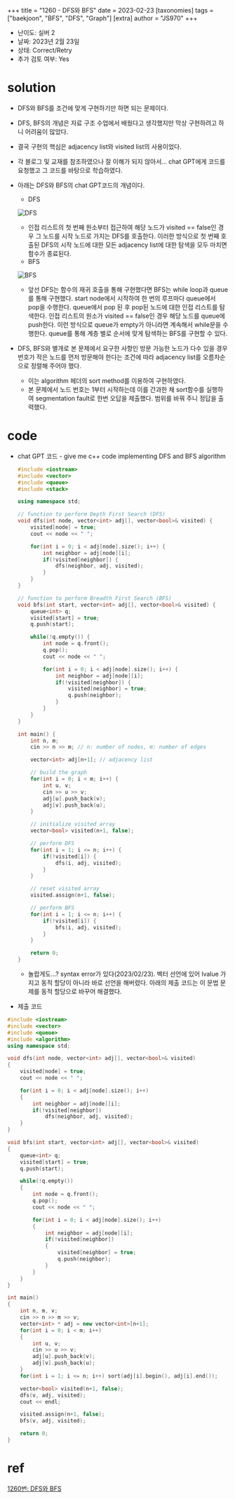 +++
title = "1260 - DFS와 BFS"
date = 2023-02-23
[taxonomies]
tags = ["baekjoon", "BFS", "DFS", "Graph"]
[extra]
author = "JS970"
+++

- 난이도: 실버 2
- 날짜: 2023년 2월 23일
- 상태: Correct/Retry
- 추가 검토 여부: Yes

# solution

- DFS와 BFS를 조건에 맞게 구현하기만 하면 되는 문제이다.
- DFS, BFS의 개념은 자료 구조 수업에서 배웠다고 생각했지만 막상 구현하려고 하니 어려움이 많았다.
- 결국 구현의 핵심은 adjacency list와 visited list의 사용이었다.
- 각 블로그 및 교재를 참조하였으나 잘 이해가 되지 않아서… chat GPT에게 코드를 요청했고 그 코드를 바탕으로 학습하였다.
- 아래는 DFS와 BFS의 chat GPT코드의 개념이다.
    - DFS
    
    ![DFS](/content/baekjoon/DFS.png?raw=true)
    
    - 인접 리스트의 첫 번째 원소부터 접근하여 해당 노드가 visited == false인 경우 그 노드를 시작 노드로 가지는 DFS를 호출한다. 이러한 방식으로 첫 번째 호출된 DFS의 시작 노드에 대한 모든 adjacency list에 대한 탐색을 모두 마치면 함수가 종료된다.
    - BFS
    
    ![BFS](/content/baekjoon/BFS.png?raw=true)
    
    - 앞선 DFS는 함수의 재귀 호출을 통해 구현했다면 BFS는 while loop과 queue를 통해 구현했다. start node에서 시작하여 한 번의 루프마다 queue에서 pop을 수행한다. queue에서 pop 된 후 pop된 노드에 대한 인접 리스트를 탐색한다. 인접 리스트의 원소가 visited == false인 경우 해당 노드를 queue에 push한다. 이런 방식으로 queue가 empty가 아니라면 계속해서 while문을 수행한다. queue를 통해 계층 별로 순서에 맞게 탐색하는 BFS를 구현할 수 있다.
- DFS, BFS와 별개로 본 문제에서 요구한 사항인 방문 가능한 노드가 다수 있을 경우 번호가 작은 노드를 먼저 방문해야 한다는 조건에 따라 adjacency list를 오름차순으로 정렬해 주어야 했다.
    - 이는 algorithm 헤더의 sort method를 이용하여 구현하였다.
    - 본 문제에서 노드 번호는 1부터 시작하는데 이를 간과한 채 sort함수를 실행하여 segmentation fault로 한번 오답을 제출했다. 범위를 바꿔 주니 정답을 출력했다.

# code

- chat GPT 코드 - give me c++ code implementing DFS and BFS algorithm
    
    ```cpp
    #include <iostream>
    #include <vector>
    #include <queue>
    #include <stack>
    
    using namespace std;
    
    // function to perform Depth First Search (DFS)
    void dfs(int node, vector<int> adj[], vector<bool>& visited) {
        visited[node] = true;
        cout << node << " ";
    
        for(int i = 0; i < adj[node].size(); i++) {
            int neighbor = adj[node][i];
            if(!visited[neighbor]) {
                dfs(neighbor, adj, visited);
            }
        }
    }
    
    // function to perform Breadth First Search (BFS)
    void bfs(int start, vector<int> adj[], vector<bool>& visited) {
        queue<int> q;
        visited[start] = true;
        q.push(start);
    
        while(!q.empty()) {
            int node = q.front();
            q.pop();
            cout << node << " ";
    
            for(int i = 0; i < adj[node].size(); i++) {
                int neighbor = adj[node][i];
                if(!visited[neighbor]) {
                    visited[neighbor] = true;
                    q.push(neighbor);
                }
            }
        }
    }
    
    int main() {
        int n, m;
        cin >> n >> m; // n: number of nodes, m: number of edges
    
        vector<int> adj[n+1]; // adjacency list
    
        // build the graph
        for(int i = 0; i < m; i++) {
            int u, v;
            cin >> u >> v;
            adj[u].push_back(v);
            adj[v].push_back(u);
        }
    
        // initialize visited array
        vector<bool> visited(n+1, false);
    
        // perform DFS
        for(int i = 1; i <= n; i++) {
            if(!visited[i]) {
                dfs(i, adj, visited);
            }
        }
    
        // reset visited array
        visited.assign(n+1, false);
    
        // perform BFS
        for(int i = 1; i <= n; i++) {
            if(!visited[i]) {
                bfs(i, adj, visited);
            }
        }
    
        return 0;
    }
    ```
    
    - 놀랍게도…? syntax error가 있다(2023/02/23). 벡터 선언에 있어 lvalue 가지고 동적 할당이 아니라 바로 선언을 해버렸다. 아래의 제출 코드는 이 문법 문제를 동적 할당으로 바꾸어 해결했다.
- 제출 코드

```cpp
#include <iostream>
#include <vector>
#include <queue>
#include <algorithm>
using namespace std;

void dfs(int node, vector<int> adj[], vector<bool>& visited)
{
    visited[node] = true;
    cout << node << " ";

    for(int i = 0; i < adj[node].size(); i++)
    {
        int neighbor = adj[node][i];
        if(!visited[neighbor])
            dfs(neighbor, adj, visited);
    }
}

void bfs(int start, vector<int> adj[], vector<bool>& visited)
{
    queue<int> q;
    visited[start] = true;
    q.push(start);

    while(!q.empty())
    {
        int node = q.front();
        q.pop();
        cout << node << " ";

        for(int i = 0; i < adj[node].size(); i++)
        {
            int neighbor = adj[node][i];
            if(!visited[neighbor])
            {
                visited[neighbor] = true;
                q.push(neighbor);
            }
        }
    }
}

int main()
{
    int n, m, v;
    cin >> n >> m >> v;
    vector<int> * adj = new vector<int>[n+1];
    for(int i = 0; i < m; i++)
    {
        int u, v;
        cin >> u >> v;
        adj[u].push_back(v);
        adj[v].push_back(u);
    }
    for(int i = 1; i <= n; i++) sort(adj[i].begin(), adj[i].end());

    vector<bool> visited(n+1, false);
    dfs(v, adj, visited);
    cout << endl;

    visited.assign(n+1, false);
    bfs(v, adj, visited);

    return 0;
}
```

# ref

[1260번: DFS와 BFS](https://www.acmicpc.net/problem/1260)
